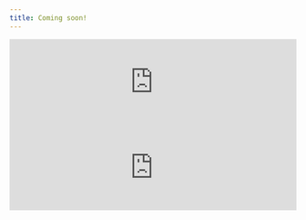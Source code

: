 ```yaml
---
title: Coming soon!
---
```


<iframe width="100%" height="auto" src="https://www.youtube.com/embed/kXoxLXhi7BI" frameborder="0" allow="autoplay; encrypted-media" allowfullscreen></iframe>

<iframe width="100%" height="auto" src="https://www.youtube.com/embed/PSqOqgNhroo" frameborder="0" allow="autoplay; encrypted-media" allowfullscreen></iframe>

